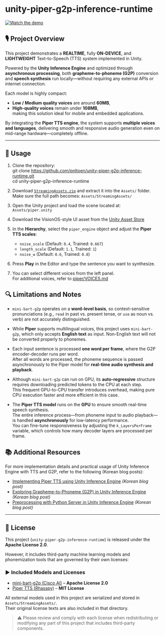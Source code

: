 # unity-piper-g2p-inference-runtime

[![Watch the demo](https://img.youtube.com/vi/tHMdiyMR3i8/0.jpg)](https://www.youtube.com/watch?v=tHMdiyMR3i8)

## 🎙️ Project Overview

This project demonstrates a **REALTIME**, fully **ON-DEVICE**, and **LIGHTWEIGHT** Text-to-Speech (TTS) system implemented in Unity.

Powered by the **Unity Inference Engine** and optimized through **asynchronous processing**, both **grapheme-to-phoneme (G2P)** conversion and **speech synthesis** run locally—without requiring any external APIs or internet connection.

Each model is highly compact:  
- **Low / Medium quality voices** are around **60MB**,  
- **High-quality voices** remain under **108MB**,  
making this solution ideal for mobile and embedded applications.

By integrating the **Piper TTS engine**, the system supports **multiple voices and languages**, delivering smooth and responsive audio generation even on mid-range hardware—completely offline.

---
## 🚀 Usage

1. Clone the repository:  
   git clone https://github.com/pnltoen/unity-piper-g2p-inference-runtime.git  
   cd unity-piper-g2p-inference-runtime  

2. Download [`StreamingAssets.zip`](https://drive.google.com/file/d/17rJyCFnemh5MqJvGjNWWyLT0kOdiRCmF/view?usp=sharing) and extract it into the `Assets/` folder.  
   Make sure the full path becomes: `Assets/StreamingAssets/`

3. Open the Unity project and load the scene located at:  
   `Assets/piper.unity`

4. Download the VisionOS-style UI asset from the [Unity Asset Store](https://assetstore.unity.com/packages/tools/gui/ui-kit-for-vision-pro-os-265406)

5. In the **Hierarchy**, select the `piper_engine` object and adjust the **Piper TTS scales**:  
   - `noise_scale` (Default: `0.4`, Trained: `0.667`)  
   - `length_scale` (Default: `1.1`, Trained: `1`)  
   - `noise_w` (Default: `0.6`, Trained: `0.8`)

6. Press **Play** in the Editor and type the sentence you want to synthesize.

7. You can select different voices from the left panel.  
   For additional voices, refer to [piper/VOICES.md](https://github.com/rhasspy/piper/blob/master/VOICES.md)


## 🔍 Limitations and Notes

- `mini-bart-g2p` operates on a **word-level basis**, so context-sensitive pronunciations (e.g., `read` in past vs. present tense, or `use` as noun vs. verb) are not accurately distinguished.

- While **Piper** supports multilingual voices, this project uses `mini-bart-g2p`, which only accepts **English text** as input. Non-English text will not be converted properly to phonemes.

- Each input sentence is processed **one word per frame**, where the G2P encoder-decoder runs per word.  
  After all words are processed, the phoneme sequence is passed asynchronously to the Piper model for **real-time audio synthesis and playback**.

- Although `mini-bart-g2p` can run on GPU, its **auto-regressive** structure requires downloading predicted tokens to the CPU at each step.  
  This frequent GPU-to-CPU transfer introduces overhead, making pure CPU execution faster and more efficient in this case.

- The **Piper TTS model** runs on the **GPU** to ensure smooth real-time speech synthesis.  
  The entire inference process—from phoneme input to audio playback—is handled **asynchronously** for low-latency performance.  
  You can fine-tune responsiveness by adjusting the `k_LayersPerFrame` variable, which controls how many decoder layers are processed per frame.

## 📚 Additional Resources

For more implementation details and practical usage of Unity Inference Engine with TTS and G2P, refer to the following (Korean blog posts):

- [Implementing Piper TTS using Unity Inference Engine](https://pnltoen.tistory.com/entry/Unity-Inference-Engine%EC%9D%84-%ED%99%9C%EC%9A%A9%ED%95%9C-Piper-TTS-Text-To-Speech-%EA%B5%AC%ED%98%84) *(Korean blog post)*
- [Exploring Grapheme-to-Phoneme (G2P) in Unity Inference Engine](https://pnltoen.tistory.com/entry/unity-inference-engine%EC%97%90%EC%84%9C-g2p-grapheme-to-phoneme-%EA%B3%A0%EC%B0%B0) *(Korean blog post)*
- [Preprocessing with Python Server in Unity Inference Engine](https://pnltoen.tistory.com/entry/%EC%9C%A0%EB%8B%88%ED%8B%B0%EC%97%90%EC%84%9C-Python-%EC%84%9C%EB%B2%84-%ED%99%9C%EC%9A%A9%ED%95%B4-Unity-Inference-Engine-%EC%A0%84%EC%B2%98%EB%A6%AC-%ED%95%B4%EB%B3%B4%EA%B8%B0) *(Korean blog post)*

---
## 📄 License

This project (`unity-piper-g2p-inference-runtime`) is released under the **Apache License 2.0**.

However, it includes third-party machine learning models and phonemization tools that are governed by their own licenses:

### ▶️ Included Models and Licenses

- [mini-bart-g2p (Cisco AI)](https://huggingface.co/cisco-ai/mini-bart-g2p) – **Apache License 2.0**
- [Piper TTS (Rhasspy)](https://github.com/rhasspy/piper) – **MIT License**


All external models used in this project are serialized and stored in `Assets/StreamingAssets/`.  
Their original license texts are also included in that directory.

> ⚠️ Please review and comply with each license when redistributing or modifying any part of this project that includes third-party components.
